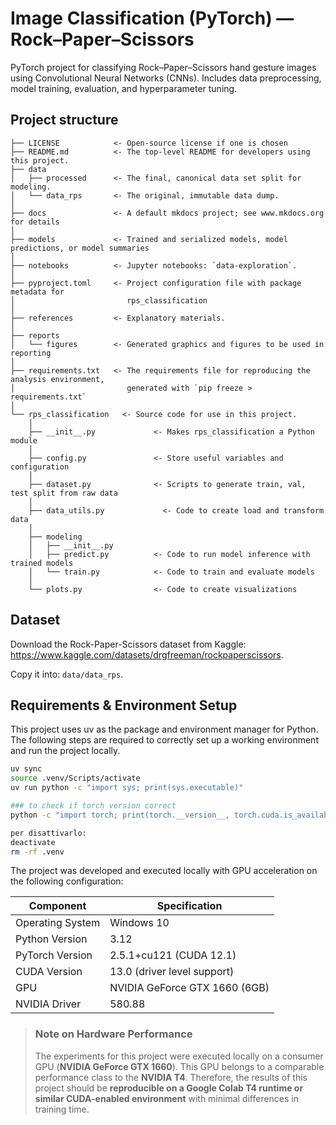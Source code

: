 # Image Classification (PyTorch) — Rock–Paper–Scissors

PyTorch project for classifying Rock–Paper–Scissors hand gesture images using Convolutional Neural Networks (CNNs). Includes data preprocessing, model training, evaluation, and hyperparameter tuning.

## Project structure

```
├── LICENSE            <- Open-source license if one is chosen
├── README.md          <- The top-level README for developers using this project.
├── data
│   ├── processed      <- The final, canonical data set split for modeling.
│   └── data_rps       <- The original, immutable data dump.
│
├── docs               <- A default mkdocs project; see www.mkdocs.org for details
│
├── models             <- Trained and serialized models, model predictions, or model summaries
│
├── notebooks          <- Jupyter notebooks: `data-exploration`.
│
├── pyproject.toml     <- Project configuration file with package metadata for 
│                         rps_classification
│
├── references         <- Explanatory materials.
│
├── reports            
│   └── figures        <- Generated graphics and figures to be used in reporting
│
├── requirements.txt   <- The requirements file for reproducing the analysis environment, 
│                         generated with `pip freeze > requirements.txt`
│
└── rps_classification   <- Source code for use in this project.
    │
    ├── __init__.py             <- Makes rps_classification a Python module
    │
    ├── config.py               <- Store useful variables and configuration
    │
    ├── dataset.py              <- Scripts to generate train, val, test split from raw data
    │
    ├── data_utils.py             <- Code to create load and transform data
    │
    ├── modeling                
    │   ├── __init__.py 
    │   ├── predict.py          <- Code to run model inference with trained models          
    │   └── train.py            <- Code to train and evaluate models
    │
    └── plots.py                <- Code to create visualizations
```


## Dataset
Download the Rock-Paper-Scissors dataset from Kaggle: https://www.kaggle.com/datasets/drgfreeman/rockpaperscissors.

Copy it into: `data/data_rps`.


## Requirements & Environment Setup

This project uses uv as the package and environment manager for Python. The following steps are required to correctly set up a working environment and run the project locally.

```bash
uv sync
source .venv/Scripts/activate
uv run python -c "import sys; print(sys.executable)"

### to check if torch version correct
python -c "import torch; print(torch.__version__, torch.cuda.is_available())"

per disattivarlo:
deactivate
rm -rf .venv
```
The project was developed and executed locally with GPU acceleration on the following configuration:

| Component        | Specification                 |
| ---------------- | ----------------------------- |
| Operating System | Windows 10                    |
| Python Version   | 3.12                          |
| PyTorch Version  | 2.5.1+cu121 (CUDA 12.1)       |
| CUDA Version     | 13.0 (driver level support)   |
| GPU              | NVIDIA GeForce GTX 1660 (6GB) |
| NVIDIA Driver    | 580.88                        |

> ### Note on Hardware Performance
> The experiments for this project were executed locally on a consumer GPU (**NVIDIA GeForce GTX 1660**). This GPU belongs to a comparable performance class to the **NVIDIA T4**.
> Therefore, the results of this project should be **reproducible on a Google Colab T4 runtime or similar CUDA-enabled environment** with minimal differences in training time.
